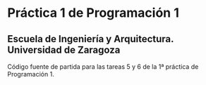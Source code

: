 # Práctica 1 de Programación 1
## Escuela de Ingeniería y Arquitectura. Universidad de Zaragoza 

Código fuente de partida para las tareas 5 y 6 de la 1ª práctica de Programación 1.
 
